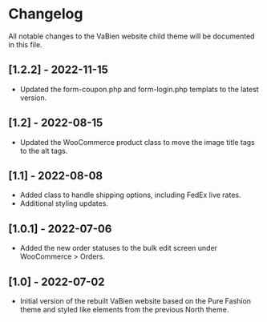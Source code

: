 # Changelog

All notable changes to the VaBien website child theme will be documented in this file.

## [1.2.2] - 2022-11-15
* Updated the form-coupon.php and form-login.php templats to the latest version.

## [1.2] - 2022-08-15
* Updated the WooCommerce product class to move the image title tags to the alt tags.

## [1.1] - 2022-08-08
* Added class to handle shipping options, including FedEx live rates.
* Additional styling updates.

## [1.0.1] - 2022-07-06
* Added the new order statuses to the bulk edit screen under WooCommerce > Orders.

## [1.0] - 2022-07-02
* Initial version of the rebuilt VaBien website based on the Pure Fashion theme and styled like elements from the previous North theme. 